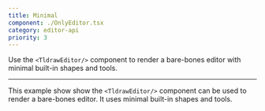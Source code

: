 ```yaml
---
title: Minimal
component: ./OnlyEditor.tsx
category: editor-api
priority: 3
---
```


Use the `<TldrawEditor/>` component to render a bare-bones editor with minimal built-in shapes and tools.

---

This example show show the `<TldrawEditor/>` component can be used to render a bare-bones editor. It uses minimal built-in shapes and tools.
